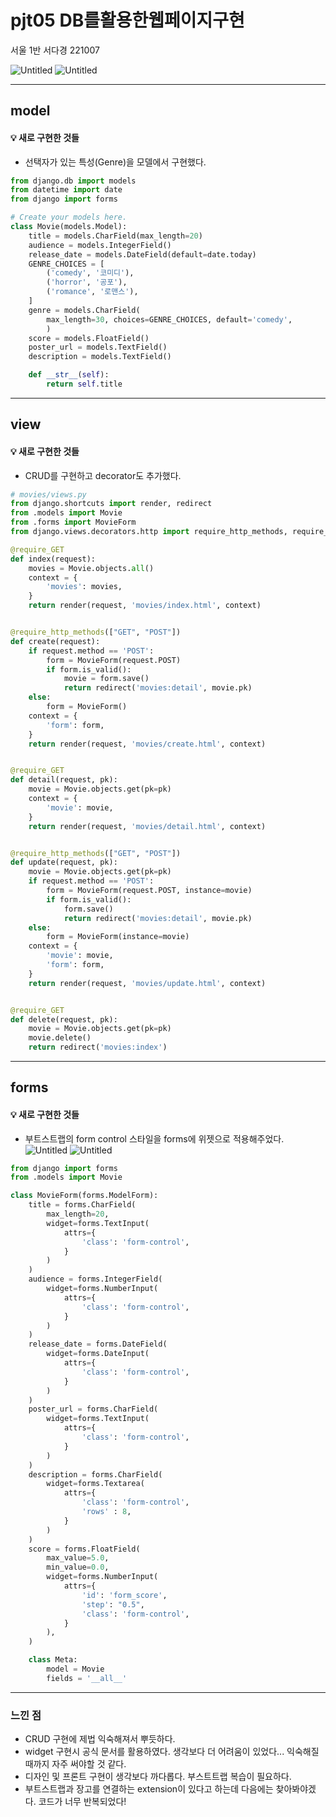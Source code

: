# pjt05 DB를활용한웹페이지구현
서울 1반 서다경 221007

![Untitled](./images/pjt05/index.png)
![Untitled](./images/pjt05/detail.png)

---


## model
#### 💡 새로 구현한 것들
* 선택자가 있는 특성(Genre)을 모델에서 구현했다.
```python
from django.db import models
from datetime import date
from django import forms

# Create your models here.
class Movie(models.Model):
    title = models.CharField(max_length=20)
    audience = models.IntegerField()
    release_date = models.DateField(default=date.today)
    GENRE_CHOICES = [
        ('comedy', '코미디'),
        ('horror', '공포'),
        ('romance', '로맨스'),
    ]
    genre = models.CharField(
        max_length=30, choices=GENRE_CHOICES, default='comedy',
        )
    score = models.FloatField()
    poster_url = models.TextField()
    description = models.TextField()

    def __str__(self):
        return self.title
```

---

## view
#### 💡 새로 구현한 것들
* CRUD를 구현하고 decorator도 추가했다.

```python
# movies/views.py
from django.shortcuts import render, redirect
from .models import Movie
from .forms import MovieForm
from django.views.decorators.http import require_http_methods, require_GET

@require_GET
def index(request):
    movies = Movie.objects.all()
    context = {
        'movies': movies,
    }
    return render(request, 'movies/index.html', context)


@require_http_methods(["GET", "POST"])
def create(request):
    if request.method == 'POST':
        form = MovieForm(request.POST)
        if form.is_valid():
            movie = form.save()
            return redirect('movies:detail', movie.pk)
    else:
        form = MovieForm()
    context = {
        'form': form,
    }
    return render(request, 'movies/create.html', context)


@require_GET
def detail(request, pk):
    movie = Movie.objects.get(pk=pk)
    context = {
        'movie': movie,
    }
    return render(request, 'movies/detail.html', context)


@require_http_methods(["GET", "POST"])
def update(request, pk):
    movie = Movie.objects.get(pk=pk)
    if request.method == 'POST':
        form = MovieForm(request.POST, instance=movie)
        if form.is_valid():
            form.save()
            return redirect('movies:detail', movie.pk)
    else:
        form = MovieForm(instance=movie)
    context = {
        'movie': movie,
        'form': form,
    }
    return render(request, 'movies/update.html', context)


@require_GET
def delete(request, pk):
    movie = Movie.objects.get(pk=pk)
    movie.delete()
    return redirect('movies:index')
```

---

## forms
#### 💡 새로 구현한 것들

* 부트스트랩의 form control 스타일을 forms에 위젯으로 적용해주었다.
![Untitled](./images/pjt05/create.png)
![Untitled](./images/pjt05/update.png)

```python
from django import forms
from .models import Movie

class MovieForm(forms.ModelForm):
    title = forms.CharField(
        max_length=20,
        widget=forms.TextInput(
            attrs={
                'class': 'form-control',
            }
        )
    )
    audience = forms.IntegerField(
        widget=forms.NumberInput(
            attrs={
                'class': 'form-control',
            }
        )
    )
    release_date = forms.DateField(
        widget=forms.DateInput(
            attrs={
                'class': 'form-control',
            }
        )
    )
    poster_url = forms.CharField(
        widget=forms.TextInput(
            attrs={
                'class': 'form-control',
            }
        )
    )
    description = forms.CharField(
        widget=forms.Textarea(
            attrs={
                'class': 'form-control',
                'rows' : 8,
            }
        )
    )
    score = forms.FloatField(
        max_value=5.0,
        min_value=0.0, 
        widget=forms.NumberInput(
            attrs={
                'id': 'form_score',
                'step': "0.5",
                'class': 'form-control',
            }
        ),
    )

    class Meta:
        model = Movie
        fields = '__all__'
```

---

### 느낀 점
* CRUD 구현에 제법 익숙해져서 뿌듯하다.
* widget 구현시 공식 문서를 활용하였다. 생각보다 더 어려움이 있었다... 익숙해질 때까지 자주 써야할 것 같다.
* 디자인 및 프론트 구현이 생각보다 까다롭다. 부스트트랩 복습이 필요하다.
* 부트스트랩과 장고를 연결하는 extension이 있다고 하는데 다음에는 찾아봐야겠다. 코드가 너무 반복되었다!
